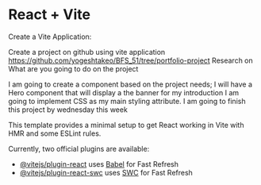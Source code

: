 # React + Vite

Create a Vite Application:

Create a project on github using vite application https://github.com/yogeshtakeo/BFS_51/tree/portfolio-project
Research on What are you going to do on the project

I am going to create a component based on the project needs; I will have a Hero component that will display a the banner for my introduction
I am going to implement CSS as my main styling attribute.
I am going to finish this project by wednesday this week

This template provides a minimal setup to get React working in Vite with HMR and some ESLint rules.

Currently, two official plugins are available:

- [@vitejs/plugin-react](https://github.com/vitejs/vite-plugin-react/blob/main/packages/plugin-react/README.md) uses [Babel](https://babeljs.io/) for Fast Refresh
- [@vitejs/plugin-react-swc](https://github.com/vitejs/vite-plugin-react-swc) uses [SWC](https://swc.rs/) for Fast Refresh

